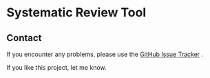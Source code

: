 # Systematic Review Tool

## Contact

If you encounter any problems, please use the [GitHub Issue Tracker](https://github.com/thiagodnf/systematic-review-tool/issues) .

If you like this project, let me know.
